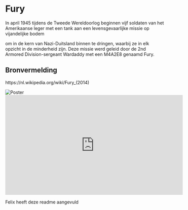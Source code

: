 <!DOCTYPE html>
<html lang="en">
<head>
    <meta charset="UTF-8">
    <meta name="viewport" content="width=device-width, initial-scale=1.0">
    <title>Fury</title>
</head>
<body>
    
# Fury
<p>In april 1945 tijdens de Tweede Wereldoorlog beginnen vijf soldaten van het Amerikaanse leger met een tank aan een levensgevaarlijke missie op vijandelijke bodem </p>
<p>om in de kern van Nazi-Duitsland binnen te dringen, waarbij ze in elk opzicht in de minderheid zijn. Deze missie werd geleid door de 2nd Armored Division-sergeant Wardaddy met een M4A2E8 genaamd Fury.</p>

## Bronvermelding
<p>https://nl.wikipedia.org/wiki/Fury_(2014)</p>

<img src="img/poster.jpg" alt="Poster">

<iframe width="560" height="315" src="https://www.youtube.com/embed/-OGvZoIrXpg" frameborder="0" allow="accelerometer; autoplay; encrypted-media; gyroscope; picture-in-picture" allowfullscreen></iframe>

Felix heeft deze readme aangevuld

</body>
</html>
